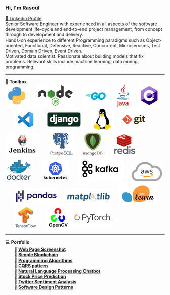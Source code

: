 ### Hi, I'm Rasoul
[🔷 Linkedin Profile](https://www.linkedin.com/in/rasoulkhaksari)
<br>
Senior Software Engineer with experienced in all aspects of the software development life-cycle and end-to-end project management, from concept through to development and delivery.<br>
Hands-on experience to different Programming paradigms such as Object-oriented, Functional, Defensive, Reactive, Concurrent,
Microservices, Test Driven, Domain Driven, Event Driven.<br>
Motivated data scientist. Passionate about building models that fix problems. Relevant skills include machine learning, data mining, programming.

---


💼 **Toolbox**
<br>
![python](python.png)  ![nodejs](nodejs13.png)  ![golang](go72.png)  ![java](Java10.png)  ![csharp](csharp.png)  ![vscode](vscode.png)  ![django](django.jpg)  ![linux](linux.png)  ![git](git.png)  ![jenkins](jenkins.jpg)  ![postgresql](postgresql.png)  ![mongodb](mongodb2.png)  ![redis](redis2.png)  ![docker](docker.png)  ![kubernetes](Kubernetes.png)  ![kafka](kafka2.png)  ![AWS](aws2.png)  ![pandas](pandas3.png)  ![matplotlib](matplotlib.png)  ![scikitlearn](scikitlearn2.png)  ![tensorflow](tensorflow.png)  ![opencv](opencv.png) ![pytorch](pytorch.png)

---

💻 **Portfolio**
<br>
  🔷 [**Web Page Screenshot**](https://github.com/rasoulkhaksari/WebPage_Screenshot)<br>
  🔷 [**Simple Blockchain**](https://github.com/rasoulkhaksari/Simple_Blockchain)<br>
  🔷 [**Programming Algorithms**](https://github.com/rasoulkhaksari/Programming_Algorithms)<br>
  🔷 [**CQRS pattern**](https://github.com/rasoulkhaksari/CQRS_pattern)<br>
  🔷 [**Natural Language Processing Chatbot**](https://github.com/rasoulkhaksari/Natural_Language_Processing_Chatbot)<br>
  🔷 [**Stock Price Prediction**](https://github.com/rasoulkhaksari/Stock_Price_Prediction)<br>
  🔷 [**Twitter Sentiment Analysis**](https://github.com/rasoulkhaksari/Twitter_Sentiment_Analysis)<br>
  🔷 [**Software Design Patterns**](https://github.com/rasoulkhaksari/Software_Design_Patterns)<br>



<!--
<img src="toolbox.png" style="vertical-align: middle;" />**Toolbox**
![tool box](toolbox.png) **Toolbox**
**rasoulkhaksari/rasoulkhaksari** is a ✨ _special_ ✨ repository because its `README.md` (this file) appears on your GitHub profile.

Here are some ideas to get you started:

- 🔭 I’m currently working on ...
- 🌱 I’m currently learning ...
- 👯 I’m looking to collaborate on ...
- 🤔 I’m looking for help with ...
- 💬 Ask me about ...
- 📫 How to reach me: ...
- 😄 Pronouns: ...
- ⚡ Fun fact: ...
-->
